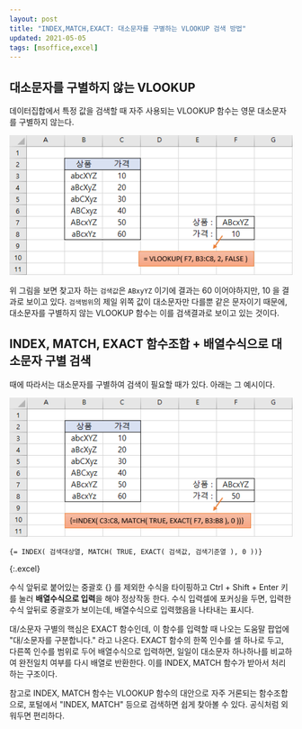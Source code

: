 ```yaml
---
layout: post
title: "INDEX,MATCH,EXACT: 대소문자를 구별하는 VLOOKUP 검색 방법"
updated: 2021-05-05
tags: [msoffice,excel]
---
```


## 대소문자를 구별하지 않는 VLOOKUP

데이터집합에서 특정 값을 검색할 때 자주 사용되는 VLOOKUP 함수는 영문 대소문자를 구별하지 않는다.

![그림00](/img/msoffice/formula/formula-0001.png)

위 그림을 보면 찾고자 하는 `검색값`은 `ABxyYZ` 이기에 결과는 60 이어야하지만, 10 을 결과로 보이고 있다. `검색범위`의 제일 위쪽 값이 대소문자만 다를뿐 같은 문자이기 때문에, 대소문자를 구별하지 않는 VLOOKUP 함수는 이를 검색결과로 보이고 있는 것이다.

## INDEX, MATCH, EXACT 함수조합 + 배열수식으로 대소문자 구별 검색

때에 따라서는 대소문자를 구별하여 검색이 필요할 때가 있다. 아래는 그 예시이다.

![그림01](/img/msoffice/formula/formula-0002.png)

```excel
{= INDEX( 검색대상열, MATCH( TRUE, EXACT( 검색값, 검색기준열 ), 0 ))}
```
{:.excel}

수식 앞뒤로 붙어있는 중괄호 {} 를 제외한 수식을 타이핑하고 Ctrl + Shift + Enter 키를 눌러 **배열수식으로 입력**을 해야 정상작동 한다. 수식 입력셀에 포커싱을 두면, 입력한 수식 앞뒤로 중괄호가 보이는데, 배열수식으로 입력했음을 나타내는 표시다.

대/소문자 구별의 핵심은 EXACT 함수인데, 이 함수를 입력할 때 나오는 도움말 팝업에 "대/소문자를 구분합니다." 라고 나온다. EXACT 함수의 한쪽 인수를 셀 하나로 두고, 다른쪽 인수를 범위로 두어 배열수식으로 입력하면, 일일이 대소문자 하나하나를 비교하여 완전일치 여부를 다시 배열로 반환한다. 이를 INDEX, MATCH 함수가 받아서 처리하는 구조이다.

참고로 INDEX, MATCH 함수는 VLOOKUP 함수의 대안으로 자주 거론되는 함수조합으로, 포털에서 "INDEX, MATCH" 등으로 검색하면 쉽게 찾아볼 수 있다. 공식처럼 외워두면 편리하다.